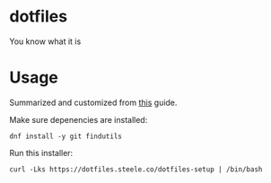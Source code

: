 # dotfiles
You know what it is

# Usage

Summarized and customized from [this](https://www.atlassian.com/git/tutorials/dotfiles) guide. 

Make sure depenencies are installed:

```shell
dnf install -y git findutils
```

Run this installer:

```shell
curl -Lks https://dotfiles.steele.co/dotfiles-setup | /bin/bash
```

